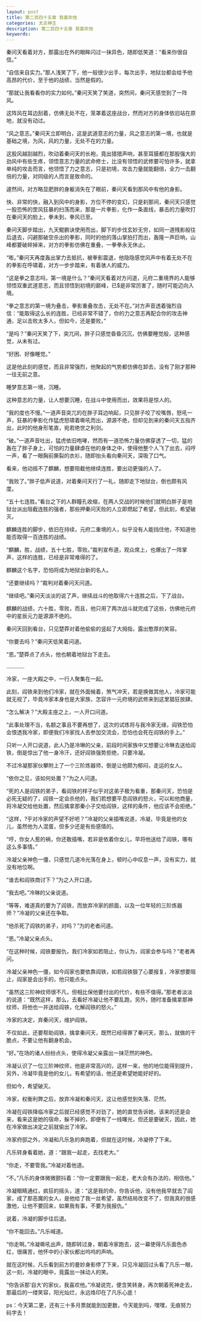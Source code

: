 ```yaml
---
layout: post
title: 第二百四十五章 我喜欢他
categories: 太古神王
description: 第二百四十五章 我喜欢他
keywords:
---
```


秦问天看着对方，那露出在外的眼眸闪过一抹异色，随即低笑道：“看来你很自信。”

“自信来自实力。”那人浅笑了下，他一般很少出手，每次出手，地狱台都会给予他高昂的代价，至于他的战绩，当然是假的。

“那就让我看看你的实力如何。”秦问天笑了笑道，突然间，秦问天感觉到了一阵风。

这阵风在耳边刮着，仿佛无处不在，笼罩着这座战台，然而对方的身体依旧站在原地，就没有动过。

“风之意志。”秦问天立即明白，这是武道意志的力量，风之意志的第一境，也就是基础之境，为风，风的力量，无处不在的力量。

这股风越刮越烈，吹动着秦问天的长袍，竟出猎猎声响，甚至耳膜都在那股强大的劲风中有些生疼，领悟意志力量的武命修士，比没有领悟的武修要可怕许多，就拿单纯的攻击而言，他领悟了力之意志，只是初境，攻击力量就能翻倍，全力一击翻倍的力量，对同级的人而言是致命的。

遽然间，对方略显肥胖的身躯消失在了眼前，秦问天看到那风中有他的身影。

快、非常的快，融入到风中的身影，方位不停的变幻，只是刹那间，秦问天只感觉一股恐怖的罡风狂暴的扫荡而来，那是一片拳影，化作一条直线，暴击的力量吹打在秦问天的脸上，拳未到，拳风已至。

秦问天脚步踏出，九天鲲鹏诀使用而出，脚下的步伐玄妙无穷，如同一道残影般往后退去，闪避那破空杀出的拳影，同时的他的落山掌拍打而出，轰隆一声巨响，山峰都要破碎掉来，对方的拳影仿佛在重叠，一拳拳永无休止。

“嘭。”秦问天再度轰出掌力去抵抗，被拳影震退，他隐隐感觉风声中有着无处不在的拳影在呼啸着，对方一步步踏来，有着骇人的威力。

“这是拳之意志吗，第一境是什么？”秦问天看着对方问道，元府二重境界的人能够领悟双重武道意志，而且领悟到初境的巅峰，已$是非常厉害了，随时可能迈向入境。

“拳之意志的第一境为叠击，拳影重叠攻击，无处不在。”对方声音透着强烈自信：“能取得这么长的连胜，已经非常不错了，你的力之意志再配合你的攻击神通，足以击败太多人，但如今，还是要败。”

“是吗？”秦问天笑了下，突兀间，胖子只感觉昏昏沉沉，仿佛要睡觉般，这种感觉，从未有过。

“好困、好像睡觉。”

这是他此刻的感觉，而且非常强烈，他聚起的气势都仿佛在卸去，没有了刚才那种一往无前之意。

睡梦意志第一境，沉睡。

这种意志的力量，让人想要沉睡，在战斗中使用而出，效果将是惊人的。

“我的度也不慢。”一道声音突兀的在胖子耳边响起，只见胖子咬了咬嘴唇，怒吼一声，狂暴的拳影化作猛虎怒啸着嘶吼而出，源源不绝，但却见到来的秦问天五指齐出，此时的他身形笔直，宛若绝世之利剑。

“破。”一道声音吐出，猛虎依旧咆哮，然而有一道恐怖力量仿佛穿透了一切，猛的轰在了胖子身上，可怕的力量肆虐在他的身体之中，使得他整个人飞了出去，闷哼一声，看了一眼胸前撕裂的衣衫，随即抬头看向秦问天，深吸了口气。

看来，他动摇不了麒麟，想要阻截他继续连胜，要出动更强的人了。

“我败了。”胖子低声说道，对着秦问天行了一礼，随即走下地狱台，倒也颇有风度。

“五十七连胜。”看台之下的人群瞳孔收缩，在两人交战的时候他们就明白胖子是地狱台派出阻截连胜的强者，那些押秦问天败的人立即燃起了希望，但此刻，希望破灭。

麒麟连胜的脚步，依旧在持续，元府二重境的人，似乎没有人能挡住他，不知道他能否取得一百连胜的战绩。

“麒麟，胜，战绩，五十七胜，零败。”裁判宣布道，观众席上，也爆出了一阵掌声，这样的连胜，已经是非常难得的了。

麒麟这个名字，恐怕将成为地狱台新的名人。

“还要继续吗？”裁判对着秦问天问道。

“继续吧。”秦问天淡淡的说了声，继续战斗的他取得六十连胜之后，下了战台。

麒麟的战绩，六十胜，零败，而且，他只用了两次战斗就完成了这些，仿佛他元府中的星辰元力是源源不绝的。

秦问天回到看台，只见楚莽对着他偷偷的竖起了大拇指，露出憨厚的笑容。

“你要去吗？”秦问天低笑着问道。

“恩。”楚莽点了点头，他也朝着地狱台下走去。

…………

冷家，一座大殿之中，一行人聚集在一起。

此刻，阎铁来到他们冷家，就在外面候着，煞气冲天，若是换做其他人，冷家可能就无视了，毕竟冷家本身也是大家族，怎容许一元府境的武修来到这里猖狂放肆。

“怎么解决？”大殿主座之上，一人开口问道。

“此事处理不当，名额之事且不要再想了，这次的试炼将与我冷家无缘，阎铁恐怕会恨透我冷家，即便我们冷家找人去参加交流会，恐怕也会死在阎铁的手上。”

只听一人开口说道，此人乃是冷琳的父亲，前段时间家族中又想要让冷琳去送给阎铁，倒是惊出了他一身冷汗，还好阎铁强势拒绝，只要冷凝。

不过冷凝那家伙攀附上了一个三阶炼器师，倒是让他颇为郁闷，走运的女人。

“依你之见，该如何处置？”为之人问道。

“死的人是阎铁的弟子，看阎铁的样子似乎对这弟子极为看重，那秦问天，恐怕是必死无疑的了，阎铁一定会杀他的，我们若想要平息阎铁的怒火，可以和他商量，将冷凝交给他处置，然后擒拿那秦小子交给阎铁，这样的条件，他应该不会拒绝。”

“这样，?乎对冷家的声望不好吧？”冷凝的父亲插嘴说道，冷凝，毕竟是他的女儿，虽然他为人混蛋，但多少还是有些感情的。

“哼，你女人惹的祸，你还敢插嘴，若非是依着你女儿，早将他送给了阎铁，哪有这么多事情。”

冷凝父亲神色一僵，只感觉几道冷光落在身上，顿时心中叹息一声，没有实力，就没有地位啊。

“谁去和阎铁商讨下？”为之人开口道。

“我去吧。”冷琳的父亲说道。

“等等，难道真的要为了阎铁，而放弃冷家的颜面，以及一位年轻的三阶炼器师？”冷凝的父亲还在争取。

“他杀死了阎铁的弟子，对吗？”为的老者问道。

“恩。”冷凝父亲点头。

“在这种时候，阎铁要报仇，我们冷家如若阻止，你认为，阎家会参与吗？”老者再问。

冷凝父亲神色一僵，如今阎家也要依靠阎铁，如若阎铁狠了心要报复，冷家想要阻止，阎家是会出手的，他只能点头。

“虽然这三阶神纹师很不凡，但相比保他要付出的代价，有些不值得。”那老者淡淡的说道：“既然这样，那么，去看好冷凝让他不要乱跑，另外，随时准备擒拿那神纹师，将他也一并送给阎铁，化解阎铁的怒火。”

冷家的决定，弃秦问天，维护阎铁。

不仅如此，还要帮助阎铁，擒拿秦问天，既然已经得罪了秦问天，那么，就做的干脆点，不要让他有翻身机会。

“好。”在场的诸人纷纷点头，使得冷凝父亲露出一抹茫然的神色。

冷凝认识了一位三阶神纹师，他是非常高兴的，这样一来，他的地位能得到提升，另外，冷凝毕竟是他的女儿，有希望的话，他还是希望她能好好的。

但如今，希望破灭。

冷家，权衡利弊之后，放弃冷凝和秦问天，这让他感觉到失落、茫然。

冷凝在阎铁降临冷家之后就已经感觉不对劲了，她的直觉告诉她，该来的还是会来，看来这是她的宿命，躲不掉的，即便有了一线曙光，但还是要破灭，因此，她在冷家做出决定之前就偷出了冷家。

冷家府邸之外，冷凝和凡乐急的奔跑着，但就在这时候，冷凝停了下来。

凡乐转身看着她，道：“跟我一起走，去找老大。”

“你走，不要管我。”冷凝对着他道。

“不。”凡乐的身体微微颤抖着：“你一定要跟我一起走，老大会有办法的，相信他。”

冷凝眼睛通红，疯狂的摇头，道：“这是我的命，你告诉他，没有他我早就去了阎家，成了那恶魔的女人，是他给了我一丝希望，虽然结局改变不了，但我真的很感激他，让他不要回来，如果我有事，不要为我报仇。”

说着，冷凝的脚步往后退。

“你不能回去。”凡乐喊道。

“你走啊。”冷凝嘶吼出声，随即转过身，朝着冷家跑去，这一幕使得凡乐面色赤红，很痛苦，他怀中的小家伙都出呜呜的声响。

就在这时候，凡乐看到前方的曼妙身影停了下来，只见冷凝回过头看了凡乐一眼，这一刻，冷凝的眼中，竟露出一抹动人的笑。

“你告诉那‘自大’的家伙，我喜欢他。”冷凝说完，便含笑转身，再次朝着死神走去，那最后的一缕笑容，阳光灿烂，永远烙印在了凡乐心底！

ps：今天第二更，还有三十多月票就能到加更数，今天能到吗，嘿嘿，无痕努力码字去！
